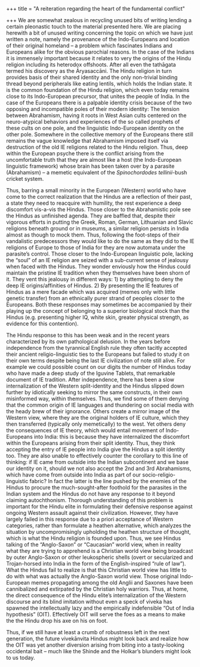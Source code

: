 +++
title = "A reiteration regarding the heart of the fundamental conflict"

+++
We are somewhat zealous in recycling unused bits of writing lending a
certain pleonastic touch to the material presented here. We are placing
herewith a bit of unused writing concerning the topic on which we have
just written a note, namely the provenance of the Indo-Europeans and
location of their original homeland – a problem which fascinates Indians
and Europeans alike for the obvious parochial reasons. In the case of
the Indians it is immensely important because it relates to very the
origins of the Hindu religion including its heterodox offshoots. After
all even the tathāgata termed his discovery as the Āryasaccāni. The
Hindu religion in turn provides basis of their shared identity and the
only non-trivial binding thread beyond peripherals like eating lentils,
which holds the Indian state. It is the common foundation of the Hindu
religion, which even today remains close to its Indo-European precursor,
that unites the people of India. In the case of the Europeans there is a
palpable identity crisis because of the two opposing and incompatible
poles of their modern identity: The tension between Abrahamism, having
it roots in West Asian cults centered on the neuro-atypical behaviors
and experiences of the so called prophets of these cults on one pole,
and the linguistic Indo-European identity on the other pole. Somewhere
in the collective memory of the Europeans there still remains the vague
knowledge that Abrahamism imposed itself via destruction of the old IE
religions related to the Hindu religion. Thus, deep within the European
psyche there is the conflict arising from the uncomfortable truth that
they are almost like a host (the Indo-European linguistic framework)
whose brain has been taken over by a parasite (Abrahamism) – a memetic
equivalent of the *Spinochordodes tellinii*-bush cricket system.

Thus, barring a small minority in the European (Western) world who have
come to the correct realization that the Hindus are a reflection of
their past, a state they need to reacquire with humility, the rest
experience a deep discomfort vis-a-vis the Hindus. Those closer to the
Abrahamistic pole see the Hindus as unfinished agenda. They are baffled
that, despite their vigorous efforts in putting the Greek, Roman,
German, Lithuanian and Slavic religions beneath ground or in museums, a
similar religion persists in India almost as though to mock them. Thus,
following the foot-steps of their vandalistic predecessors they would
like to do the same as they did to the IE religions of Europe to those
of India for they are now automata under the parasite’s control. Those
closer to the Indo-European linguistic pole, lacking the “soul” of an IE
religion are seized with a sub-current sense of jealousy when faced with
the Hindus. They wonder enviously how the Hindus could maintain the
pristine IE tradition when they themselves have been shorn of it. They
vent this jealousy in different ways: 1) by attempting to deny the deep
IE origins/affinities of Hindus. 2) By presenting the IE features of
Hindus as a mere facade which was acquired (memes only with little
genetic transfer) from an ethnically purer strand of peoples closer to
the Europeans. Both these responses may sometimes be accompanied by
their playing up the concept of belonging to a superior biological stock
than the Hindus (e.g. presenting higher IQ, white skin, greater physical
strength, as evidence for this contention).

The Hindu response to this has been weak and in the recent years
characterized by its own pathological delusion. In the years before
independence from the tyrannical English rule they often tacitly
accepted their ancient religio-linguistic ties to the Europeans but
failed to study it on their own terms despite being the last IE
civilization of note still alive. For example we could possible count on
our digits the number of Hindus today who have made a deep study of the
Iguvine Tablets, that remarkable document of IE tradition. After
independence, there has been a slow internalization of the Western
split-identity and the Hindus slipped down further by idiotically
seeking to mirror the same constructs, in their own misinformed way,
within themselves. Thus, we find some of them denying that the common
origin of IE languages and thundering on social media with the heady
brew of their ignorance. Others create a mirror image of the Western
view, where they are the original holders of IE culture, which they then
transferred (typically only memetically) to the west. Yet others deny
the consequences of IE theory, which would entail movement of
Indo-Europeans into India: this is because they have internalized the
discomfort within the Europeans arising from their split identity. Thus,
they think accepting the entry of IE people into India give the Hindus a
split identity too. They are also unable to effectively counter the
corollary to this line of thinking: if IE came from outside into the
Indian subcontinent and we base our identity on it, should we not also
accept the 2nd and 3rd Abrahamisms, which have come from outside into
India as part of our socio-religio-linguistic fabric? In fact the latter
is the line pushed by the enemies of the Hindus to procure the
much-sought-after foothold for the parasites in the Indian system and
the Hindus do not have any response to it beyond claiming autochthonism.
Thorough understanding of this problem is important for the Hindu elite
in formulating their defensive response against ongoing Western assault
against their civilization. However, they have largely failed in this
response due to a priori acceptance of Western categories, rather than
formulate a heathen alternative, which analyzes the situation by
uncompromisingly upholding the heathen structure of thought, which is
what the Hindu religion is founded upon. Thus, we see Hindus talking of
the “Anglo-Saxon” or “Caucasian” world view, when in reality what they
are trying to apprehend is a Christian world view being broadcast by
outer Anglo-Saxon or other leukospheric shells (overt or secularized and
Trojan-horsed into India in the form of the English-inspired “rule of
law”). What the Hindus fail to realize is that this Christian world view
has little to do with what was actually the Anglo-Saxon world view.
Those original Indo-European memes propagating among the old Anglii and
Saxones have been cannibalized and extirpated by the Christian holy
warriors. Thus, at home, the direct consequence of the Hindu elite’s
internalization of the Western discourse and its blind imitation without
even a speck of viveka has spawned the intellectually lazy and the
empirically indefensible “Out of India hypothesis” (OIT). Effectively
OIT will serve the foes as a means to make the the Hindu drop his axe on
his on foot.

Thus, if we still have at least a crumb of robustness left in the next
generation, the future vivekānvita Hindus might look back and realize
how the OIT was yet another diversion arising from biting into a
tasty-looking occidental bait – much like the Shinde and the Holkar’s
blunders might look to us today.
